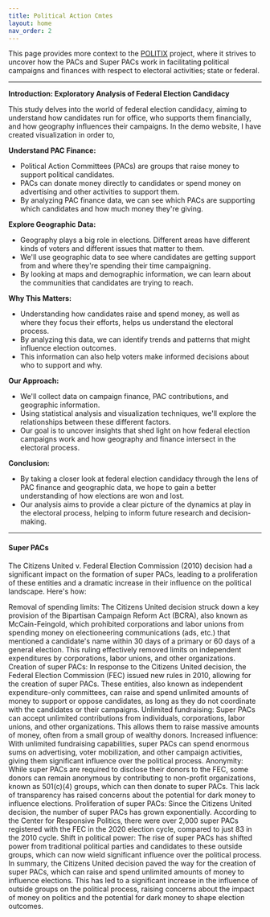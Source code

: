```yaml
---
title: Political Action Cmtes
layout: home
nav_order: 2
---
```


This page provides more context to the [POLITIX](https://github.com/shiyis/politix) project, where it strives to uncover how the PACs and Super PACs work in facilitating political campaigns and finances with respect to electoral activities; state or federal.

---

**Introduction: Exploratory Analysis of Federal Election Candidacy**

This study delves into the world of federal election candidacy, aiming to understand how candidates run for office, who supports them financially, and how geography influences their campaigns. In the demo website, I have created visualization in order to,

**Understand PAC Finance:**

- Political Action Committees (PACs) are groups that raise money to support political candidates.
- PACs can donate money directly to candidates or spend money on advertising and other activities to support them.
- By analyzing PAC finance data, we can see which PACs are supporting which candidates and how much money they're giving.

**Explore Geographic Data:**

- Geography plays a big role in elections. Different areas have different kinds of voters and different issues that matter to them.
- We'll use geographic data to see where candidates are getting support from and where they're spending their time campaigning.
- By looking at maps and demographic information, we can learn about the communities that candidates are trying to reach.

**Why This Matters:**

- Understanding how candidates raise and spend money, as well as where they focus their efforts, helps us understand the electoral process.
- By analyzing this data, we can identify trends and patterns that might influence election outcomes.
- This information can also help voters make informed decisions about who to support and why.

**Our Approach:**

- We'll collect data on campaign finance, PAC contributions, and geographic information.
- Using statistical analysis and visualization techniques, we'll explore the relationships between these different factors.
- Our goal is to uncover insights that shed light on how federal election campaigns work and how geography and finance intersect in the electoral process.

**Conclusion:**

- By taking a closer look at federal election candidacy through the lens of PAC finance and geographic data, we hope to gain a better understanding of how elections are won and lost.
- Our analysis aims to provide a clear picture of the dynamics at play in the electoral process, helping to inform future research and decision-making.

---
<!--
[Just the Docs]: https://just-the-docs.github.io/just-the-docs/
[GitHub Pages]: https://docs.github.com/en/pages
[README]: https://github.com/just-the-docs/just-the-docs-template/blob/main/README.md
[Jekyll]: https://jekyllrb.com
[GitHub Pages / Actions workflow]: https://github.blog/changelog/2022-07-27-github-pages-custom-github-actions-workflows-beta/
[use this template]: https://github.com/just-the-docs/just-the-docs-template/generate
[^1]: [It can take up to 10 minutes for changes to your site to publish after you push the changes to GitHub](https://docs.github.com/en/pages/setting-up-a-github-pages-site-with-jekyll/creating-a-github-pages-site-with-jekyll#creating-your-site). -->


#### Super PACs

The Citizens United v. Federal Election Commission (2010) decision had a significant impact on the formation of super PACs, leading to a proliferation of these entities and a dramatic increase in their influence on the political landscape. Here's how:

Removal of spending limits: The Citizens United decision struck down a key provision of the Bipartisan Campaign Reform Act (BCRA), also known as McCain-Feingold, which prohibited corporations and labor unions from spending money on electioneering communications (ads, etc.) that mentioned a candidate's name within 30 days of a primary or 60 days of a general election. This ruling effectively removed limits on independent expenditures by corporations, labor unions, and other organizations.
Creation of super PACs: In response to the Citizens United decision, the Federal Election Commission (FEC) issued new rules in 2010, allowing for the creation of super PACs. These entities, also known as independent expenditure-only committees, can raise and spend unlimited amounts of money to support or oppose candidates, as long as they do not coordinate with the candidates or their campaigns.
Unlimited fundraising: Super PACs can accept unlimited contributions from individuals, corporations, labor unions, and other organizations. This allows them to raise massive amounts of money, often from a small group of wealthy donors.
Increased influence: With unlimited fundraising capabilities, super PACs can spend enormous sums on advertising, voter mobilization, and other campaign activities, giving them significant influence over the political process.
Anonymity: While super PACs are required to disclose their donors to the FEC, some donors can remain anonymous by contributing to non-profit organizations, known as 501(c)(4) groups, which can then donate to super PACs. This lack of transparency has raised concerns about the potential for dark money to influence elections.
Proliferation of super PACs: Since the Citizens United decision, the number of super PACs has grown exponentially. According to the Center for Responsive Politics, there were over 2,000 super PACs registered with the FEC in the 2020 election cycle, compared to just 83 in the 2010 cycle.
Shift in political power: The rise of super PACs has shifted power from traditional political parties and candidates to these outside groups, which can now wield significant influence over the political process.
In summary, the Citizens United decision paved the way for the creation of super PACs, which can raise and spend unlimited amounts of money to influence elections. This has led to a significant increase in the influence of outside groups on the political process, raising concerns about the impact of money on politics and the potential for dark money to shape election outcomes.
